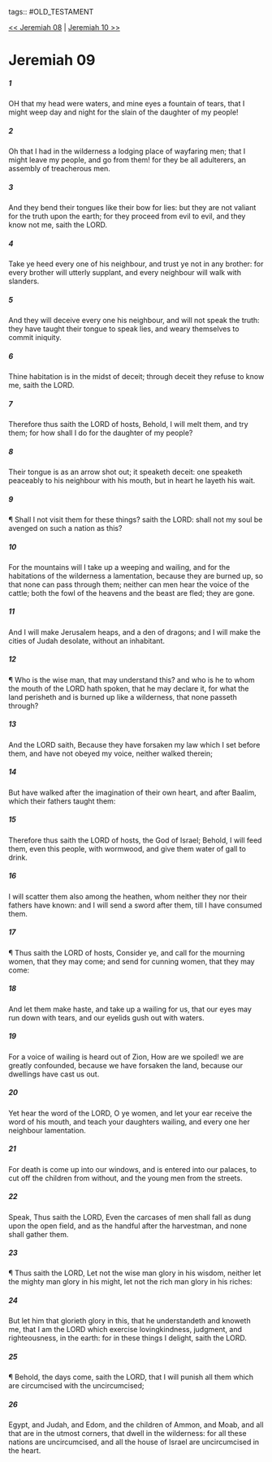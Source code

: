 tags:: #OLD_TESTAMENT

[<< Jeremiah 08](OLD_TESTAMENT/24_Jeremiah/Jeremiah_08.md) | [Jeremiah 10 >>](OLD_TESTAMENT/24_Jeremiah/Jeremiah_10.md)

# Jeremiah 09

##### 1

OH that my head were waters, and mine eyes a fountain of tears, that I might weep day and night for the slain of the daughter of my people!

##### 2

Oh that I had in the wilderness a lodging place of wayfaring men; that I might leave my people, and go from them! for they be all adulterers, an assembly of treacherous men.

##### 3

And they bend their tongues like their bow for lies: but they are not valiant for the truth upon the earth; for they proceed from evil to evil, and they know not me, saith the LORD.

##### 4

Take ye heed every one of his neighbour, and trust ye not in any brother: for every brother will utterly supplant, and every neighbour will walk with slanders.

##### 5

And they will deceive every one his neighbour, and will not speak the truth: they have taught their tongue to speak lies, and weary themselves to commit iniquity.

##### 6

Thine habitation is in the midst of deceit; through deceit they refuse to know me, saith the LORD.

##### 7

Therefore thus saith the LORD of hosts, Behold, I will melt them, and try them; for how shall I do for the daughter of my people?

##### 8

Their tongue is as an arrow shot out; it speaketh deceit: one speaketh peaceably to his neighbour with his mouth, but in heart he layeth his wait.

##### 9

¶ Shall I not visit them for these things? saith the LORD: shall not my soul be avenged on such a nation as this?

##### 10

For the mountains will I take up a weeping and wailing, and for the habitations of the wilderness a lamentation, because they are burned up, so that none can pass through them; neither can men hear the voice of the cattle; both the fowl of the heavens and the beast are fled; they are gone.

##### 11

And I will make Jerusalem heaps, and a den of dragons; and I will make the cities of Judah desolate, without an inhabitant.

##### 12

¶ Who is the wise man, that may understand this? and who is he to whom the mouth of the LORD hath spoken, that he may declare it, for what the land perisheth and is burned up like a wilderness, that none passeth through?

##### 13

And the LORD saith, Because they have forsaken my law which I set before them, and have not obeyed my voice, neither walked therein;

##### 14

But have walked after the imagination of their own heart, and after Baalim, which their fathers taught them:

##### 15

Therefore thus saith the LORD of hosts, the God of Israel; Behold, I will feed them, even this people, with wormwood, and give them water of gall to drink.

##### 16

I will scatter them also among the heathen, whom neither they nor their fathers have known: and I will send a sword after them, till I have consumed them.

##### 17

¶ Thus saith the LORD of hosts, Consider ye, and call for the mourning women, that they may come; and send for cunning women, that they may come:

##### 18

And let them make haste, and take up a wailing for us, that our eyes may run down with tears, and our eyelids gush out with waters.

##### 19

For a voice of wailing is heard out of Zion, How are we spoiled! we are greatly confounded, because we have forsaken the land, because our dwellings have cast us out.

##### 20

Yet hear the word of the LORD, O ye women, and let your ear receive the word of his mouth, and teach your daughters wailing, and every one her neighbour lamentation.

##### 21

For death is come up into our windows, and is entered into our palaces, to cut off the children from without, and the young men from the streets.

##### 22

Speak, Thus saith the LORD, Even the carcases of men shall fall as dung upon the open field, and as the handful after the harvestman, and none shall gather them.

##### 23

¶ Thus saith the LORD, Let not the wise man glory in his wisdom, neither let the mighty man glory in his might, let not the rich man glory in his riches:

##### 24

But let him that glorieth glory in this, that he understandeth and knoweth me, that I am the LORD which exercise lovingkindness, judgment, and righteousness, in the earth: for in these things I delight, saith the LORD.

##### 25

¶ Behold, the days come, saith the LORD, that I will punish all them which are circumcised with the uncircumcised;

##### 26

Egypt, and Judah, and Edom, and the children of Ammon, and Moab, and all that are in the utmost corners, that dwell in the wilderness: for all these nations are uncircumcised, and all the house of Israel are uncircumcised in the heart.
